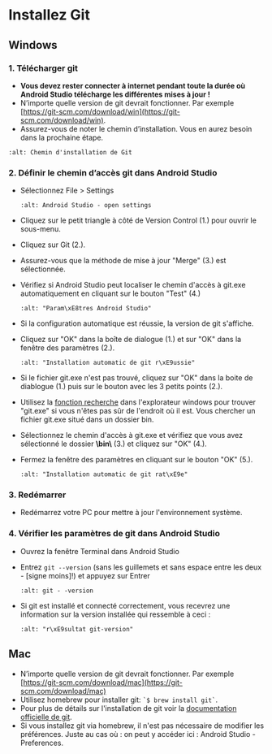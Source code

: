 # Installez Git

## Windows

### 1. Télécharger git

- **Vous devez rester connecter à internet pendant toute la durée où Android Studio télécharge les différentes mises à jour !**
- N’importe quelle version de git devrait fonctionner. Par exemple [https://git-scm.com/download/win](https://git-scm.com/download/win).
- Assurez-vous de noter le chemin d’installation. Vous en aurez besoin dans la prochaine étape.

```{image} ../images/Update_GitPath.png
:alt: Chemin d'installation de Git
```

### 2. Définir le chemin d’accès git dans Android Studio

- Sélectionnez File > Settings

  ```{image} ../images/Update_GitSettings1.png
  :alt: Android Studio - open settings
  ```

- Cliquez sur le petit triangle à côté de Version Control (1.) pour ouvrir le sous-menu.

- Cliquez sur Git (2.).

- Assurez-vous que la méthode de mise à jour "Merge" (3.) est sélectionnée.

- Vérifiez si Android Studio peut localiser le chemin d'accès à git.exe automatiquement en cliquant sur le bouton "Test" (4.)

  ```{image} ../images/AndroidStudio361_09.png
  :alt: "Param\xE8tres Android Studio"
  ```

- Si la configuration automatique est réussie, la version de git s'affiche.

- Cliquez sur "OK" dans la boîte de dialogue (1.) et sur "OK" dans la fenêtre des paramètres (2.).

  ```{image} ../images/AndroidStudio361_10.png
  :alt: "Installation automatic de git r\xE9ussie"
  ```

- Si le fichier git.exe n'est pas trouvé, cliquez sur "OK" dans la boite de diablogue (1.) puis sur le bouton avec les 3 petits points (2.).

- Utilisez la [fonction recherche](https://www.tenforums.com/tutorials/94452-search-file-explorer-windows-10-a.html) dans l'explorateur windows pour trouver "git.exe" si vous n'êtes pas sûr de l'endroit où il est. Vous chercher un fichier git.exe situé dans un dossier bin.

- Sélectionnez le chemin d'accès à git.exe et vérifiez que vous avez sélectionné le dossier **\\bin\\** (3.) et cliquez sur "OK" (4.).

- Fermez la fenêtre des paramètres en cliquant sur le bouton "OK" (5.).

  ```{image} ../images/AndroidStudio361_11.png
  :alt: "Installation automatic de git rat\xE9e"
  ```

### 3. Redémarrer

- Redémarrez votre PC pour mettre à jour l'environnement système.

### 4. Vérifier les paramètres de git dans Android Studio

- Ouvrez la fenêtre Terminal dans Android Studio

- Entrez `git --version` (sans les guillemets et sans espace entre les deux - \[signe moins\]!) et appuyez sur Entrer

  ```{image} ../images/AndroidStudio_gitversion1.png
  :alt: git - -version
  ```

- Si git est installé et connecté correctement, vous recevrez une information sur la version installée qui ressemble à ceci :

  ```{image} ../images/AndroidStudio_gitversion2.png
  :alt: "r\xE9sultat git-version"
  ```

## Mac

- N’importe quelle version de git devrait fonctionner. Par exemple [https://git-scm.com/download/mac](https://git-scm.com/download/mac)
- Utilisez homebrew pour installer git: `` `$ brew install git` ``.
- Pour plus de détails sur l'installation de git voir la [documentation officielle de git](https://git-scm.com/book/fr/v2/Démarrage-rapide-Installation-de-Git).
- Si vous installez git via homebrew, il n'est pas nécessaire de modifier les préférences. Juste au cas où : on peut y accéder ici : Android Studio - Preferences.
